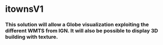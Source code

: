 # itownsV1

### This solution will allow a Globe visualization exploiting the different WMTS from IGN. It will also be possible to display 3D building with texture.
